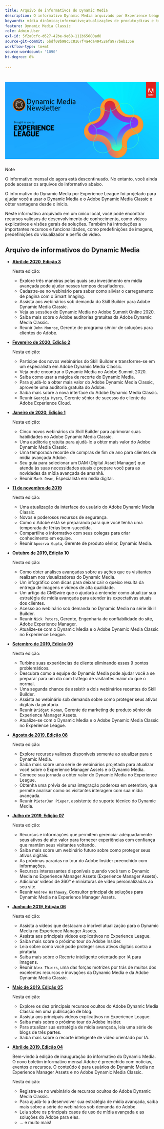 ```yaml
---
title: Arquivo de informativos do Dynamic Media
description: O informativo Dynamic Media arquivado por Experience League era um informativo mensal. Ele foi projetado para ajudá-lo a usar o Dynamic Media e o Adobe Dynamic Media Classic para que você possa obter valor imediatamente. Os boletins informativos arquivados contêm recursos valiosos de desenvolvimento de conhecimento que estavam disponíveis neste boletim informativo de balcão único que agora está descontinuado. Os informativos arquivados incluem vídeos explicativos e visões gerais de soluções. Também há introduções a importantes recursos e funcionalidades, como predefinições de imagens, predefinições do visualizador e perfis de vídeo.
keywords: mídia dinâmica;informativo;atualizações de produto;dicas e truques;eventos;sucesso do cliente;blog;blogs;imagens;vídeos;recursos;recursos;dynamic media;newsletter;product updates;tips and tricks;events;customer success;blog;blogs;images;videos;features;capabilities
feature: Dynamic Media Classic
role: Admin,User
exl-id: 5f2a0cfc-d627-42be-9e68-111b65680ad8
source-git-commit: 6bdf08b98c5c8167f4a4da49452efa977beb136e
workflow-type: tm+mt
source-wordcount: '1090'
ht-degree: 0%

---
```



# ![Logotipo do informativo do Dynamic Media](/help/assets/dynamic-media-newsletter-logo.png)

>[!NOTE]
>
>O informativo mensal do agora está descontinuado. No entanto, você ainda pode acessar os arquivos do informativo abaixo.

O informativo do Dynamic Media por Experience League foi projetado para ajudar você a usar o Dynamic Media e o Adobe Dynamic Media Classic e obter vantagens desde o início.

Neste informativo arquivado em um único local, você pode encontrar recursos valiosos de desenvolvimento de conhecimento, como vídeos explicativos e visões gerais de soluções. Também há introduções a importantes recursos e funcionalidades, como predefinições de imagens, predefinições do visualizador e perfis de vídeo.

<!-- microsite demo page https://experienceleague.adobe.com/tools/dynamic-media-demo/index.html -->

<!-- ## Get inspired. Stay informed.

[Sign up](https://www.adobe.com/subscription/dynamic-media-newsletter.html) to receive the Dynamic Media newsletter on a monthly basis in your inbox. -->

## Arquivo de informativos do Dynamic Media

<!-- * **[May 2020, Issue 4](https://expleague.azureedge.net/assets/aem/Experience-Insider-vol.31.html)**

    In this issue:

    * What business continuity means in uncertain times.
    * Key takeaways from the first all-digital Adobe Summit.
    * Must-watch Experience Manager breakout sessions.
    * Summit customer spotlight: Under Armour.
    * Never miss an Experience Insider webinar.
    * Public sector spotlight: The urgent need for digital enrollment.
    * Look what's new in Experience Manager Innovation.
    * Build your Experience Manager skills *live* with the Adobe pros.
    * Connect with the Adobe Experience Manager Community.
    * Fast-track your Adobe expertise with Adobe Experience League. -->

* **[Abril de 2020, Edição 3](https://experienceleague.adobe.com/tools/dynamic-media-demo/newsletter/Dynamic_Media_Newsletter_04_2020_April.html)**

   Nesta edição:

   * Explore três maneiras pelas quais seu investimento em mídia avançada pode ajudar nesses tempos desafiadores.
   * Cadastre-se no webinário para saber como aliviar o carregamento de página com o Smart Imaging.
   * Assista aos webinários sob demanda do Skill Builder para Adobe Dynamic Media Classic.
   * Veja as sessões do Dynamic Media no Adobe Summit Online 2020.
   * Saiba mais sobre o Adobe auditorias gratuitas da Adobe Dynamic Media Classic.
   * Reunir `John Monroe`, Gerente de programa sênior de soluções para clientes do Adobe.

* **[Fevereiro de 2020, Edição 2](https://experienceleague.adobe.com/tools/dynamic-media-demo/newsletter/Dynamic_Media_Newsletter_02_2020_Feb.html)**

   Nesta edição:

   * Participe dos novos webinários do Skill Builder e transforme-se em um especialista em Adobe Dynamic Media Classic.
   * Veja onde encontrar o Dynamic Media no Adobe Summit 2020.
   * Saiba como usar a mágica de recorte do Dynamic Media.
   * Para ajudá-lo a obter mais valor do Adobe Dynamic Media Classic, aproveite uma auditoria gratuita do Adobe.
   * Saiba mais sobre a nova interface do Adobe Dynamic Media Classic.
   * Reunir `Georgia Myers`, Gerente sênior de sucesso do cliente da Adobe Experience Cloud.

* **[Janeiro de 2020, Edição 1](https://experienceleague.adobe.com/tools/dynamic-media-demo/newsletter/Dynamic_Media_Newsletter_01_2020_Jan.html)**

   Nesta edição:

   * Cinco novos webinários do Skill Builder para aprimorar suas habilidades no Adobe Dynamic Media Classic.
   * Uma auditoria gratuita para ajudá-lo a obter mais valor do Adobe Dynamic Media Classic.
   * Uma temporada recorde de compras de fim de ano para clientes de mídia avançada Adobe.
   * Seu guia para selecionar um DAM (Digital Asset Manager) que atenda às suas necessidades atuais e prepare você para as novidades da mídia avançada de amanhã.
   * Reunir `Mark Dean`, Especialista em mídia digital.

* **[11 de novembro de 2019](https://experienceleague.adobe.com/tools/dynamic-media-demo/newsletter/Dynamic_Media_Newsletter_11_2019_Nov.html)**

   Nesta edição:

   * Uma atualização da interface do usuário do Adobe Dynamic Media Classic.
   * Novos e poderosos recursos de segurança.
   * Como o Adobe está se preparando para que você tenha uma temporada de férias bem-sucedida.
   * Compartilhe o informativo com seus colegas para criar conhecimento em equipe.
   * Reunir `Apoorva Gupta`, Gerente de produto sênior, Dynamic Media.

* **[Outubro de 2019, Edição 10](https://experienceleague.adobe.com/tools/dynamic-media-demo/newsletter/Dynamic_Media_Newsletter_10_2019_Oct.html)**

   Nesta edição:

   * Como obter análises avançadas sobre as ações que os visitantes realizam nos visualizadores do Dynamic Media.
   * Um infográfico com dicas para deixar cair o queixo resulta da entrega de imagens e vídeos de alta qualidade.
   * Um artigo da CMSwire que o ajudará a entender como atualizar sua estratégia de mídia avançada para atender às expectativas atuais dos clientes.
   * Acesso ao webinário sob demanda no Dynamic Media na série Skill Builder.
   * Reunir `Nick Peters`, Gerente, Engenharia de confiabilidade do site, Adobe Experience Manager.
   * Atualize-se com o Dynamic Media e o Adobe Dynamic Media Classic no Experience League.

* **[Setembro de 2019, Edição 09](https://experienceleague.adobe.com/tools/dynamic-media-demo/newsletter/Dynamic_Media_Newsletter_09_2019_Sept.html)**

   Nesta edição:

   * Turbine suas experiências de cliente eliminando esses 9 pontos problemáticos.
   * Descubra como a equipe do Dynamic Media pode ajudar você a se preparar para um dia com tráfego de visitantes maior do que o normal.
   * Uma segunda chance de assistir a dois webinários recentes do Skill Builder.
   * Assista ao webinário sob demanda sobre como proteger seus ativos digitais da pirataria.
   * Reunir `Bridget Roman`, Gerente de marketing de produto sênior da Experience Manager Assets.
   * Atualize-se com o Dynamic Media e o Adobe Dynamic Media Classic no Experience League.

* **[Agosto de 2019, Edição 08](https://experienceleague.adobe.com/tools/dynamic-media-demo/newsletter/Dynamic_Media_Newsletter_08_2019_Aug.html)**

   Nesta edição:

   * Explore recursos valiosos disponíveis somente ao atualizar para o Dynamic Media.
   * Saiba mais sobre uma série de webinários projetada para atualizar você sobre o Experience Manager Assets e o Dynamic Media.
   * Comece sua jornada a obter valor do Dynamic Media no Experience League.
   * Obtenha uma prévia de uma integração poderosa em setembro, que permite analisar como os visitantes interagem com sua mídia avançada.
   * Reunir `PieterJan Pieper`, assistente de suporte técnico do Dynamic Media.

* **[Julho de 2019, Edição 07](https://experienceleague.adobe.com/tools/dynamic-media-demo/newsletter/Dynamic_Media_Newsletter_07_2019_July.html)**

   Nesta edição:

   * Recursos e informações que permitem gerenciar adequadamente seus ativos de alto valor para fornecer experiências com confiança que mantêm seus visitantes voltando.
   * Saiba mais sobre um webinário futuro sobre como proteger seus ativos digitais.
   * As próximas paradas no tour do Adobe Insider preenchido com informações.
   * Recursos interessantes disponíveis quando você tem o Dynamic Media no Experience Manager Assets (Experience Manager Assets).
   * Adicionar vídeos de 360° e miniaturas de vídeo personalizadas ao seu site.
   * Reunir `Andrew Hathaway`, Consultor principal de soluções para Dynamic Media na Experience Manager Assets.

* **[Junho de 2019, Edição 06](https://experienceleague.adobe.com/tools/dynamic-media-demo/newsletter/Dynamic_Media_Newsletter_06_2019_June.html)**

   Nesta edição:

   * Assista a vídeos que destacam a incrível atualização para o Dynamic Media no Experience Manager Assets.
   * Assista aos principais vídeos explicativos no Experience League.
   * Saiba mais sobre o próximo tour do Adobe Insider.
   * Leia sobre como você pode proteger seus ativos digitais contra a pirataria.
   * Saiba mais sobre o Recorte inteligente orientado por IA para imagens.
   * Reunir `Alex Thiers`, uma das forças motrizes por trás de muitos dos excelentes recursos e inovações da Dynamic Media e da Adobe Dynamic Media Classic.

* **[Maio de 2019, Edição 05](https://experienceleague.adobe.com/tools/dynamic-media-demo/newsletter/Dynamic_Media_Newsletter_05_2019_May.html)**

   Nesta edição:

   * Explore os dez principais recursos ocultos do Adobe Dynamic Media Classic em uma publicação de blog.
   * Assista aos principais vídeos explicativos no Experience League.
   * Saiba mais sobre o próximo tour do Adobe Insider.
   * Para atualizar sua estratégia de mídia avançada, leia uma série de blogs de três partes.
   * Saiba mais sobre o recorte inteligente de vídeo orientado por IA.

* **[Abril de 2019, Edição 04](https://experienceleague.adobe.com/tools/dynamic-media-demo/newsletter/Dynamic_Media_Newsletter_04_2019_April.html)**

   Bem-vindo à edição de inauguração do informativo do Dynamic Media. O novo boletim informativo mensal Adobe é preenchido com notícias, eventos e recursos. O conteúdo é para usuários do Dynamic Media no Experience Manager Assets e no Adobe Dynamic Media Classic.

   Nesta edição:

   * Registre-se no webinário de recursos ocultos do Adobe Dynamic Media Classic.
   * Para ajudá-lo a desenvolver sua estratégia de mídia avançada, saiba mais sobre a série de webinários sob demanda do Adobe.
   * Leia sobre os principais casos de uso de mídia avançada e as soluções do Adobe para eles.
   * ... e muito mais!


